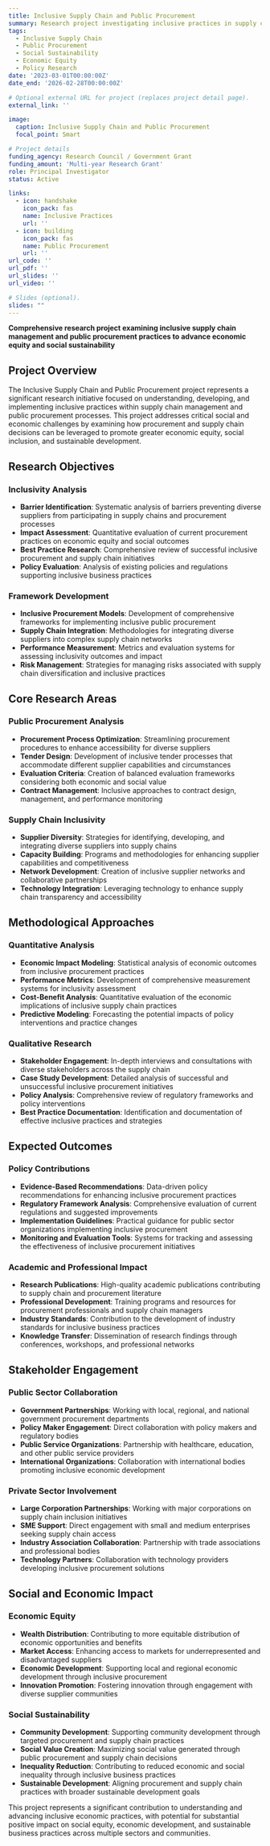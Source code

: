 ```yaml
---
title: Inclusive Supply Chain and Public Procurement
summary: Research project investigating inclusive practices in supply chain management and public procurement processes to promote economic equity and social sustainability.
tags:
  - Inclusive Supply Chain
  - Public Procurement
  - Social Sustainability
  - Economic Equity
  - Policy Research
date: '2023-03-01T00:00:00Z'
date_end: '2026-02-28T00:00:00Z'

# Optional external URL for project (replaces project detail page).
external_link: ''

image:
  caption: Inclusive Supply Chain and Public Procurement
  focal_point: Smart

# Project details
funding_agency: Research Council / Government Grant
funding_amount: 'Multi-year Research Grant'
role: Principal Investigator
status: Active

links:
  - icon: handshake
    icon_pack: fas
    name: Inclusive Practices
    url: ''
  - icon: building
    icon_pack: fas
    name: Public Procurement
    url: ''
url_code: ''
url_pdf: ''
url_slides: ''
url_video: ''

# Slides (optional).
slides: ""
---
```


**Comprehensive research project examining inclusive supply chain management and public procurement practices to advance economic equity and social sustainability**

## Project Overview

The Inclusive Supply Chain and Public Procurement project represents a significant research initiative focused on understanding, developing, and implementing inclusive practices within supply chain management and public procurement processes. This project addresses critical social and economic challenges by examining how procurement and supply chain decisions can be leveraged to promote greater economic equity, social inclusion, and sustainable development.

## Research Objectives

### Inclusivity Analysis
- **Barrier Identification**: Systematic analysis of barriers preventing diverse suppliers from participating in supply chains and procurement processes
- **Impact Assessment**: Quantitative evaluation of current procurement practices on economic equity and social outcomes
- **Best Practice Research**: Comprehensive review of successful inclusive procurement and supply chain initiatives
- **Policy Evaluation**: Analysis of existing policies and regulations supporting inclusive business practices

### Framework Development
- **Inclusive Procurement Models**: Development of comprehensive frameworks for implementing inclusive public procurement
- **Supply Chain Integration**: Methodologies for integrating diverse suppliers into complex supply chain networks
- **Performance Measurement**: Metrics and evaluation systems for assessing inclusivity outcomes and impact
- **Risk Management**: Strategies for managing risks associated with supply chain diversification and inclusive practices

## Core Research Areas

### Public Procurement Analysis
- **Procurement Process Optimization**: Streamlining procurement procedures to enhance accessibility for diverse suppliers
- **Tender Design**: Development of inclusive tender processes that accommodate different supplier capabilities and circumstances
- **Evaluation Criteria**: Creation of balanced evaluation frameworks considering both economic and social value
- **Contract Management**: Inclusive approaches to contract design, management, and performance monitoring

### Supply Chain Inclusivity
- **Supplier Diversity**: Strategies for identifying, developing, and integrating diverse suppliers into supply chains
- **Capacity Building**: Programs and methodologies for enhancing supplier capabilities and competitiveness
- **Network Development**: Creation of inclusive supplier networks and collaborative partnerships
- **Technology Integration**: Leveraging technology to enhance supply chain transparency and accessibility

## Methodological Approaches

### Quantitative Analysis
- **Economic Impact Modeling**: Statistical analysis of economic outcomes from inclusive procurement practices
- **Performance Metrics**: Development of comprehensive measurement systems for inclusivity assessment
- **Cost-Benefit Analysis**: Quantitative evaluation of the economic implications of inclusive supply chain practices
- **Predictive Modeling**: Forecasting the potential impacts of policy interventions and practice changes

### Qualitative Research
- **Stakeholder Engagement**: In-depth interviews and consultations with diverse stakeholders across the supply chain
- **Case Study Development**: Detailed analysis of successful and unsuccessful inclusive procurement initiatives
- **Policy Analysis**: Comprehensive review of regulatory frameworks and policy interventions
- **Best Practice Documentation**: Identification and documentation of effective inclusive practices and strategies

## Expected Outcomes

### Policy Contributions
- **Evidence-Based Recommendations**: Data-driven policy recommendations for enhancing inclusive procurement practices
- **Regulatory Framework Analysis**: Comprehensive evaluation of current regulations and suggested improvements
- **Implementation Guidelines**: Practical guidance for public sector organizations implementing inclusive procurement
- **Monitoring and Evaluation Tools**: Systems for tracking and assessing the effectiveness of inclusive procurement initiatives

### Academic and Professional Impact
- **Research Publications**: High-quality academic publications contributing to supply chain and procurement literature
- **Professional Development**: Training programs and resources for procurement professionals and supply chain managers
- **Industry Standards**: Contribution to the development of industry standards for inclusive business practices
- **Knowledge Transfer**: Dissemination of research findings through conferences, workshops, and professional networks

## Stakeholder Engagement

### Public Sector Collaboration
- **Government Partnerships**: Working with local, regional, and national government procurement departments
- **Policy Maker Engagement**: Direct collaboration with policy makers and regulatory bodies
- **Public Service Organizations**: Partnership with healthcare, education, and other public service providers
- **International Organizations**: Collaboration with international bodies promoting inclusive economic development

### Private Sector Involvement
- **Large Corporation Partnerships**: Working with major corporations on supply chain inclusion initiatives
- **SME Support**: Direct engagement with small and medium enterprises seeking supply chain access
- **Industry Association Collaboration**: Partnership with trade associations and professional bodies
- **Technology Partners**: Collaboration with technology providers developing inclusive procurement solutions

## Social and Economic Impact

### Economic Equity
- **Wealth Distribution**: Contributing to more equitable distribution of economic opportunities and benefits
- **Market Access**: Enhancing access to markets for underrepresented and disadvantaged suppliers
- **Economic Development**: Supporting local and regional economic development through inclusive procurement
- **Innovation Promotion**: Fostering innovation through engagement with diverse supplier communities

### Social Sustainability
- **Community Development**: Supporting community development through targeted procurement and supply chain practices
- **Social Value Creation**: Maximizing social value generated through public procurement and supply chain decisions
- **Inequality Reduction**: Contributing to reduced economic and social inequality through inclusive business practices
- **Sustainable Development**: Aligning procurement and supply chain practices with broader sustainable development goals

This project represents a significant contribution to understanding and advancing inclusive economic practices, with potential for substantial positive impact on social equity, economic development, and sustainable business practices across multiple sectors and communities.
